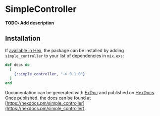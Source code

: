 # SimpleController

**TODO: Add description**

## Installation

If [available in Hex](https://hex.pm/docs/publish), the package can be installed
by adding `simple_controller` to your list of dependencies in `mix.exs`:

```elixir
def deps do
  [
    {:simple_controller, "~> 0.1.0"}
  ]
end
```

Documentation can be generated with [ExDoc](https://github.com/elixir-lang/ex_doc)
and published on [HexDocs](https://hexdocs.pm). Once published, the docs can
be found at [https://hexdocs.pm/simple_controller](https://hexdocs.pm/simple_controller).

